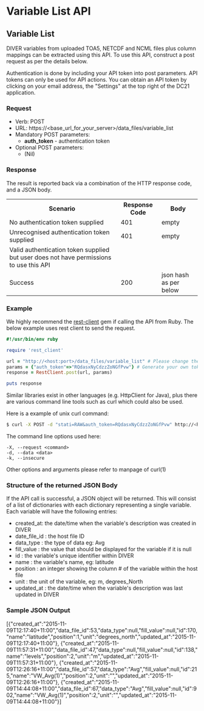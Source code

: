 # Variable List API

## Variable List
DIVER variables from uploaded TOA5, NETCDF and NCML files plus column mappings can be extracted using this API. To use this API, construct a post request as per the details below.

Authentication is done by including your API token into post parameters. API tokens can only be used for API actions. You can obtain an API token by clicking on your email address, the "Settings" at the top right of the DC21 application.

### Request

* Verb: POST
* URL: https://\<base_url_for_your_server\>/data_files/variable_list
* Mandatory POST parameters:
  * **auth_token** - authentication token
* Optional POST parameters:
  * (Nil)

### Response
The result is reported back via a combination of the HTTP response code, and a JSON body.
<table>
 <tr>
  <th>Scenario</th>
  <th>Response Code</th>
  <th>Body</th>
 </tr>
 <tr>
  <td>No authentication token supplied</td>
  <td>401</td>
  <td>empty</td>
 </tr>
 <tr>
  <td>Unrecognised authentication token supplied</td>
  <td>401</td>
  <td>empty</td>
 </tr>
 <tr>
  <td>Valid authentication token supplied but user does not
  have permissions to use this API</td>
  <td></td>
  <td></td>
 </tr>
 <tr>
  <td>Success</td>
  <td>200</td>
  <td>json hash as per below</td>
 </tr>
</table>


### Example
We highly recommend the [rest-client](https://github.com/rest-client/rest-client) gem if calling the API from Ruby. The below example uses rest client to send the request.

```ruby
#!/usr/bin/env ruby

require 'rest_client'

url = "http://<host:port>/data_files/variable_list" # Please change the host:port part!
params = {"auth_token"=>"RQdasxNyCdzzZoNGfPvw"} # Generate your own token and paste here
response = RestClient.post(url, params)

puts response
```

Similar libraries exist in other languages (e.g. HttpClient for Java), plus there are various command line tools such as curl which could also be used.

Here is a example of unix curl command:

```bash
$ curl -X POST -d "stati=RAW&auth_token=RQdasxNyCdzzZoNGfPvw" http://<host:port>/data_files/variable_list
```

The command line options used here:
```
-X, --request <command>
-d, --data <data>
-k, --insecure
```

Other options and arguments please refer to manpage of curl(1)

### Structure of the returned JSON Body
If the API call is successful, a JSON object will be returned. This will consist of a list of dictionaries with each dictionary representing a single variable. Each variable will have the following entries:
- created_at: the date/time when the variable's description was created in DIVER
- date_file_id : the host file ID
- data_type : the type of data eg: Avg
- fill_value : the value that should be displayed for the variable if it is null
- id : the variable's unique identifier within DIVER
- name : the variable's name, eg: latitude
- position : an integer showing the column # of the variable within the host file
- unit : the unit of the variable, eg: m, degrees_North
- updated_at : the date/time when the variable's description was last updated in DIVER

### Sample JSON Output
[{"created_at":"2015-11-09T12:17:40+11:00","data_file_id":53,"data_type":null,"fill_value":null,"id":170,"name":"latitude","position":1,"unit":"degrees_north","updated_at":"2015-11-09T12:17:40+11:00"},
{"created_at":"2015-11-09T11:57:31+11:00","data_file_id":47,"data_type":null,"fill_value":null,"id":138,"name":"levels","position":2,"unit":"m","updated_at":"2015-11-09T11:57:31+11:00"},
{"created_at":"2015-11-09T12:26:16+11:00","data_file_id":57,"data_type":"Avg","fill_value":null,"id":215,"name":"VW_Avg(1)","position":2,"unit":"","updated_at":"2015-11-09T12:26:16+11:00"},
{"created_at":"2015-11-09T14:44:08+11:00","data_file_id":67,"data_type":"Avg","fill_value":null,"id":902,"name":"VW_Avg(1)","position":2,"unit":"","updated_at":"2015-11-09T14:44:08+11:00"}]
